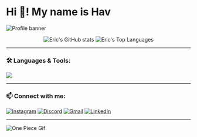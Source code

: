 # Hi 👋! My name is Hav

![Profile banner](https://64.media.tumblr.com/ef7a494273f0bac913132a47a1d5fd99/e0f822a0aa2459a4-82/s540x810/717de7bbab583d5da8386594e599f9d4da88f0f4.gif)


<div align="center">
  <img src="https://github-readme-stats.vercel.app/api?username=ericva01&show_icons=true&theme=radical" alt="Eric's GitHub stats" />
  <img src="https://github-readme-stats.vercel.app/api/top-langs/?username=ericva01&layout=compact&theme=radical" alt="Eric's Top Languages" />
</div>

---

### 🛠️ Languages & Tools:
<img src="https://skillicons.dev/icons?i=ts,react,html,css,js,python,cpp,vscode,postgres,mysql" />

---

### 📫 Connect with me:
[![Instagram](https://img.shields.io/badge/Instagram-E4405F?style=for-the-badge&logo=instagram&logoColor=white)](your-instagram-link)
[![Discord](https://img.shields.io/badge/Discord-5865F2?style=for-the-badge&logo=discord&logoColor=white)](your-discord-link)
[![Gmail](https://img.shields.io/badge/Gmail-D14836?style=for-the-badge&logo=gmail&logoColor=white)](mailto:your-email@gmail.com)
[![LinkedIn](https://img.shields.io/badge/LinkedIn-blue?style=for-the-badge&logo=linkedin&logoColor=white)](your-linkedin-link)

---

![One Piece Gif](https://your-gif-or-image-url)


